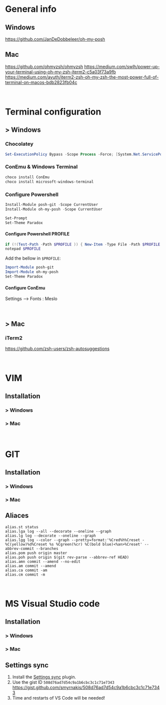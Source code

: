 # General info
## Windows
https://github.com/JanDeDobbeleer/oh-my-posh

## Mac
https://github.com/ohmyzsh/ohmyzsh
https://medium.com/swlh/power-up-your-terminal-using-oh-my-zsh-iterm2-c5a03f73a9fb
https://medium.com/ayuth/iterm2-zsh-oh-my-zsh-the-most-power-full-of-terminal-on-macos-bdb2823fb04c

<br>

# Terminal configuration
## > Windows
### Chocolatey
``` ps1
Set-ExecutionPolicy Bypass -Scope Process -Force; [System.Net.ServicePointManager]::SecurityProtocol = [System.Net.ServicePointManager]::SecurityProtocol -bor 3072; iex ((New-Object System.Net.WebClient).DownloadString('https://chocolatey.org/install.ps1'))
```

### ConEmu & Windows Terminal
``` ps1
choco install ConEmu
choco install microsoft-windows-terminal
```

### Configure Powershell
``` ps1
Install-Module posh-git -Scope CurrentUser
Install-Module oh-my-posh -Scope CurrentUser
```
``` ps1
Set-Prompt
Set-Theme Paradox
```

#### Configure Powershell PROFILE
``` ps1
if (!(Test-Path -Path $PROFILE )) { New-Item -Type File -Path $PROFILE -Force }
notepad $PROFILE
```
Add the bellow in `$PROFILE`:
``` ps1
Import-Module posh-git
Import-Module oh-my-posh
Set-Theme Paradox
```

#### Configure ConEmu
Settings --> Fonts : Meslo

<br>

## > Mac
### iTerm2


https://github.com/zsh-users/zsh-autosuggestions

<br>

# VIM
## Installation
### > Windows


### > Mac

<br>

# GIT
## Installation
### > Windows

### > Mac


## Aliaces
``` git
alias.st status
alias.lga log --all --decorate --oneline --graph
alias.lg log --decorate --oneline --graph
alias.lgg log --color --graph --pretty=format:'%Cred%h%Creset -%C(yellow)%d%Creset %s %Cgreen(%cr) %C(bold blue)<%an>%Creset' --abbrev-commit --branches
alias.pom push origin master
alias.poh push origin $(git rev-parse --abbrev-ref HEAD)
alias.amn commit --amend --no-edit
alias.am commit --amend
alias.ca commit -am
alias.cm commit -m
```

<br>

# MS Visual Studio code
## Installation
### > Windows

### > Mac

## Settings sync
1) Install the [Settings sync](https://marketplace.visualstudio.com/items?itemName=Shan.code-settings-sync) plugin.
2) Use the gist ID `508d76ad7d54c9a1b6cbc3c1c71e7343`
https://gist.github.com/smyrnakis/508d76ad7d54c9a1b6cbc3c1c71e7343
3) Time and restarts of VS Code will be needed!
